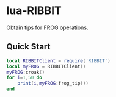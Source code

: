 # lua-RIBBIT
Obtain tips for FROG operations.

## Quick Start
```lua
local RIBBITClient = require('RIBBIT')
local myFROG = RIBBITClient()
myFROG:croak()
for i=1,50 do
	print(i,myFROG:frog_tip())
end
```